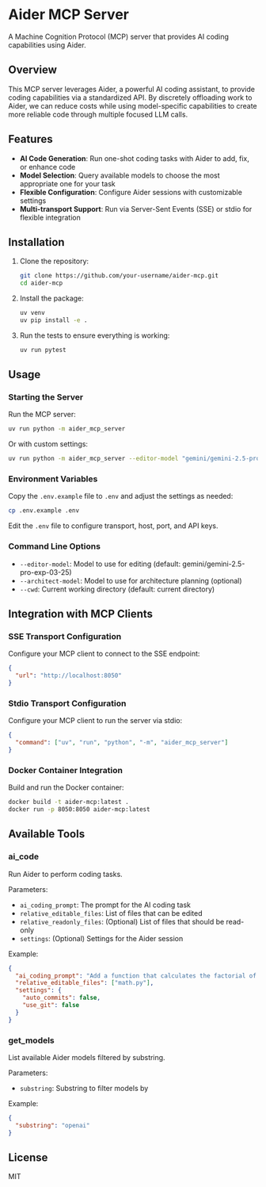 # Aider MCP Server

A Machine Cognition Protocol (MCP) server that provides AI coding capabilities using Aider.

## Overview

This MCP server leverages Aider, a powerful AI coding assistant, to provide coding capabilities via a standardized API. By discretely offloading work to Aider, we can reduce costs while using model-specific capabilities to create more reliable code through multiple focused LLM calls.

## Features

- **AI Code Generation**: Run one-shot coding tasks with Aider to add, fix, or enhance code
- **Model Selection**: Query available models to choose the most appropriate one for your task
- **Flexible Configuration**: Configure Aider sessions with customizable settings
- **Multi-transport Support**: Run via Server-Sent Events (SSE) or stdio for flexible integration

## Installation

1. Clone the repository:
   ```bash
   git clone https://github.com/your-username/aider-mcp.git
   cd aider-mcp
   ```

2. Install the package:
   ```bash
   uv venv
   uv pip install -e .
   ```

3. Run the tests to ensure everything is working:
   ```bash
   uv run pytest
   ```

## Usage

### Starting the Server

Run the MCP server:

```bash
uv run python -m aider_mcp_server
```

Or with custom settings:

```bash
uv run python -m aider_mcp_server --editor-model "gemini/gemini-2.5-pro-exp-03-25" --cwd "/path/to/project"
```

### Environment Variables

Copy the `.env.example` file to `.env` and adjust the settings as needed:

```bash
cp .env.example .env
```

Edit the `.env` file to configure transport, host, port, and API keys.

### Command Line Options

- `--editor-model`: Model to use for editing (default: gemini/gemini-2.5-pro-exp-03-25)
- `--architect-model`: Model to use for architecture planning (optional)
- `--cwd`: Current working directory (default: current directory)

## Integration with MCP Clients

### SSE Transport Configuration

Configure your MCP client to connect to the SSE endpoint:

```json
{
  "url": "http://localhost:8050"
}
```

### Stdio Transport Configuration

Configure your MCP client to run the server via stdio:

```json
{
  "command": ["uv", "run", "python", "-m", "aider_mcp_server"]
}
```

### Docker Container Integration

Build and run the Docker container:

```bash
docker build -t aider-mcp:latest .
docker run -p 8050:8050 aider-mcp:latest
```

## Available Tools

### ai_code

Run Aider to perform coding tasks.

Parameters:
- `ai_coding_prompt`: The prompt for the AI coding task
- `relative_editable_files`: List of files that can be edited
- `relative_readonly_files`: (Optional) List of files that should be read-only
- `settings`: (Optional) Settings for the Aider session

Example:
```json
{
  "ai_coding_prompt": "Add a function that calculates the factorial of a number",
  "relative_editable_files": ["math.py"],
  "settings": {
    "auto_commits": false,
    "use_git": false
  }
}
```

### get_models

List available Aider models filtered by substring.

Parameters:
- `substring`: Substring to filter models by

Example:
```json
{
  "substring": "openai"
}
```

## License

MIT
